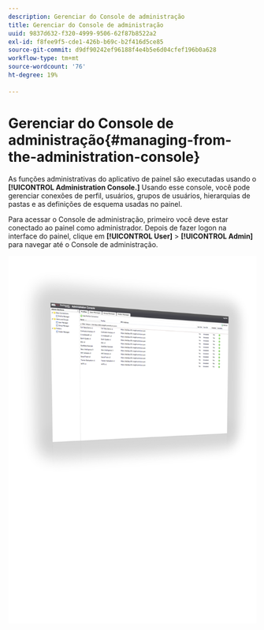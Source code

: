 ```yaml
---
description: Gerenciar do Console de administração
title: Gerenciar do Console de administração
uuid: 9837d632-f320-4999-9506-62f87b8522a2
exl-id: f8fee9f5-cde1-426b-b69c-b2f416d5ce85
source-git-commit: d9df90242ef96188f4e4b5e6d04cfef196b0a628
workflow-type: tm+mt
source-wordcount: '76'
ht-degree: 19%

---
```


# Gerenciar do Console de administração{#managing-from-the-administration-console}

As funções administrativas do aplicativo de painel são executadas usando o **[!UICONTROL Administration Console.]** Usando esse console, você pode gerenciar conexões de perfil, usuários, grupos de usuários, hierarquias de pastas e as definições de esquema usadas no painel.

Para acessar o Console de administração, primeiro você deve estar conectado ao painel como administrador. Depois de fazer logon na interface do painel, clique em **[!UICONTROL User]** > **[!UICONTROL Admin]** para navegar até o Console de administração.

![](assets/admin_console.png)
